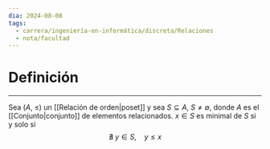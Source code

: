 ```yaml
---
dia: 2024-08-08
tags:
  - carrera/ingeniería-en-informática/discreta/Relaciones
  - nota/facultad
---
```

# Definición
---
Sea $(A,~\le)$ un [[Relación de orden|poset]] y sea $S \subseteq A$, $S \ne \emptyset$, donde $A$ es el [[Conjunto|conjunto]] de elementos relacionados. $x \in S$ es minimal de $S$ si y solo si $$ \nexists ~ y \in S, ~~~~ y \le x $$